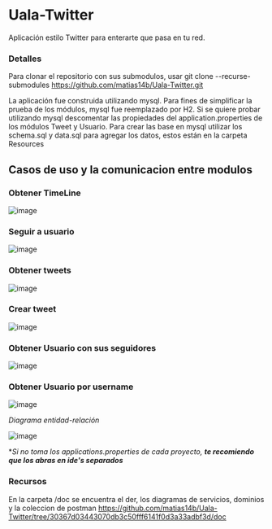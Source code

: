 # Uala-Twitter
Aplicación estilo Twitter para enterarte que pasa en tu red.

### Detalles
Para clonar el repositorio con sus submodulos, usar git clone --recurse-submodules https://github.com/matias14b/Uala-Twitter.git

La aplicación fue construida utilizando mysql. Para fines de simplificar la prueba de los módulos, mysql fue reemplazado por H2.
Si se quiere probar utilizando mysql descomentar las propiedades del application.properties de los módulos Tweet y Usuario.
Para crear las base en mysql utilizar los schema.sql y data.sql para agregar los datos, estos están en la carpeta Resources

## Casos de uso y la comunicacion entre modulos
### Obtener TimeLine 
![image](https://github.com/matias14b/Uala-Twitter/assets/127508318/534ca6c8-0237-4951-8f84-c0cf3fbe9dcb)

### Seguir a usuario
![image](https://github.com/matias14b/Uala-Twitter/assets/127508318/2bcb3ea5-4977-4eb8-b61f-f8b74f67fb31)

### Obtener tweets
![image](https://github.com/matias14b/Uala-Twitter/assets/127508318/cd0e147d-7483-4eb5-ad1f-d42ad015da6a)

### Crear tweet
![image](https://github.com/matias14b/Uala-Twitter/assets/127508318/72851532-2243-4e79-b112-c10dc8bad066)

### Obtener Usuario con sus seguidores
  ![image](https://github.com/matias14b/Uala-Twitter/assets/127508318/ceb96033-4bfa-4114-91af-8fdc1cff7ceb)

### Obtener Usuario por username
![image](https://github.com/matias14b/Uala-Twitter/assets/127508318/9b0a833a-4eb6-41fb-8360-e8f4f93bc570)



*Diagrama entidad-relación*

![image](https://github.com/matias14b/Usuario-Uala-Twitter/assets/127508318/e65a05f7-4dfd-4b6f-b954-9e6fa5d6c66e)



**Si no toma los applications.properties de cada proyecto, **te recomiendo que los abras en ide's separados***

### Recursos

En la carpeta /doc se encuentra el der, los diagramas de servicios, dominios y la coleccion de postman 
https://github.com/matias14b/Uala-Twitter/tree/30367d03443070db3c50fff6141f0d3a33adbf3d/doc
